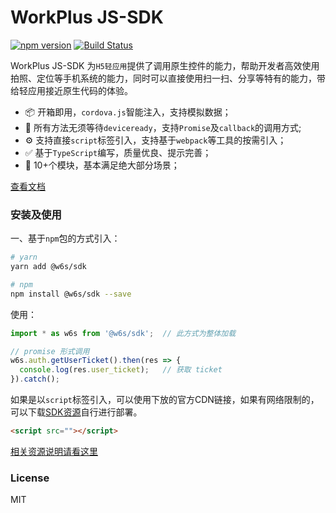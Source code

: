 
# WorkPlus JS-SDK

[![npm version](https://badge.fury.io/js/%40w6s%2Fsdk.svg)](https://badge.fury.io/js/%40w6s%2Fsdk) [![Build Status](https://travis-ci.org/WorkPlusFE/js-sdk.svg?branch=master)](https://travis-ci.org/WorkPlusFE/js-sdk)

WorkPlus JS-SDK 为`H5轻应用`提供了调用原生控件的能力，帮助开发者高效使用拍照、定位等手机系统的能力，同时可以直接使用扫一扫、分享等特有的能力，带给轻应用接近原生代码的体验。

* 📦 开箱即用，`cordova.js`智能注入，支持模拟数据；
* 📎 所有方法无须等待`deviceready`，支持`Promise`及`callback`的调用方式;
* ⚙️ 支持直接`script`标签引入，支持基于`webpack`等工具的按需引入；
* ✅ 基于`TypeScript`编写，质量优良、提示完善；
* 🎉 10+个模块，基本满足绝大部分场景；

[查看文档](https://js-sdk.workplus.io/)

### 安装及使用

一、基于`npm`包的方式引入：

```sh
# yarn
yarn add @w6s/sdk

# npm
npm install @w6s/sdk --save
```

使用：

```js
import * as w6s from '@w6s/sdk';  // 此方式为整体加载

// promise 形式调用
w6s.auth.getUserTicket().then(res => {
  console.log(res.user_ticket);   // 获取 ticket
}).catch();
```

如果是以`script`标签引入，可以使用下放的官方CDN链接，如果有网络限制的，可以下载[SDK资源]()自行进行部署。

```html
<script src=""></script>
```

[相关资源说明请看这里]()

### License

MIT
